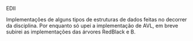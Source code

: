  EDII

Implementações de alguns tipos de estruturas de dados feitas no decorrer da disciplina.
Por enquanto só upei a implementação de AVL, em breve subirei as implementações das árvores RedBlack e B.
